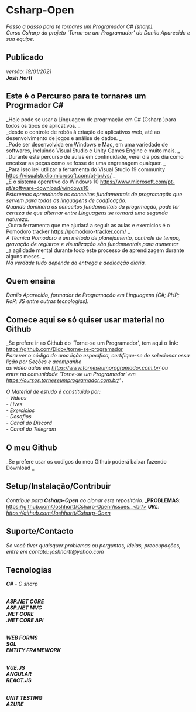 # Csharp-Open
_Passo a passo para te tornares um Programador C# (sharp)._<br/>
_Curso Csharp do projeto 'Torne-se um Programador' do Danilo Aparecido e sua equipe._

## Publicado
_versão: 19/01/2021_<br/>
_**Josh Hortt**_

## Este é o Percurso para te tornares um Progrmador C#
_Hoje pode se usar a Linguagem de progrmação em C# (Csharp )para todos os tipos de aplicativos. _<br/> 
_desde o controle de robôs à criação de aplicativos web, até ao desenvolvimento de jogos e análise de dados. _<br/>
_Pode ser desenvolvida em Windows e Mac, em uma variedade de softwares, incluindo Visual Studio e Unity Games Engine e muito mais. _<br/>
_Durante este percurso de aulas em continuidade, verei dia pós dia como encaixar as peças como se fosse de uma engrenagem qualquer. _<br/>
_Para isso irei utilizar a ferramenta do Visual Studio 19 community https://visualstudio.microsoft.com/pt-br/vs/ _<br/>
_E o sistema operativo do Windows 10 https://www.microsoft.com/pt-pt/software-download/windows10 _<br/>
_Estaremos aprendendo os conceitos fundamentais de programação que servem para todas as linguagens de codificação._<br/> 
_Quando dominara os conceitos fundamentais da progrmação, pode ter certeza de que alternar entre Linguagens se tornará uma segunda natureza._<br/>
_Outra ferramenta que me ajudará a seguir as aulas e exercicios é o Pomodoro tracker https://pomodoro-tracker.com/ _<br/>
_A Técnica Pomodoro é um método de planejamento, controle de tempo, gravação de registros e visualização são fundamentais para  aumentar_<br/>
_a agilidade mental durante todo este processo de aprendizagem durante alguns meses. _<br/>
_Na verdade tudo depende da entrega e dedicação diaria._<br/> 

## Quem ensina
_Danilo Aparecido, formador de Programação em Linguagens (C#; PHP; RoR; JS entre outras tecnologias)._<br/> 

## Comece aqui se só quiser usar material no Github
_Se prefere ir ao Github do 'Torne-se um Programador', tem aqui o link: https://github.com/Didox/torne-se-programador _<br/>
_Para ver o código de uma lição específica, certifique-se de selecionar essa lição por Seções e acompanhe_<br/>
_as video aulas em https://www.torneseumprogramador.com.br/ ou__<br/>
_entre na comunidade 'Torne-se um Programador' em https://cursos.torneseumprogramador.com.br/' ._<br/>

_O Material de estudo é constituido por:_<br/>
_- Videos_<br/>
_- Lives_<br/>
_- Exercicios_<br/>
_- Desafios_<br/>
_- Canal do Discord_<br/>
_- Canal do Telegram_<br/>

## O meu Github
_Se prefere usar os codigos do meu Github poderá baixar fazendo Download _<br/>

## Setup/Instalação/Contribuir
_Contribue para **Csharp-Open** ao clonar este repositório_.
_**PROBLEMAS**: https://github.com/Joshhortt/Csharp-Openr/issues._<br/>
_**URL**: https://github.com/Joshhortt/Csharp-Open_

## Suporte/Contacto
_Se você tiver quaisquer problemas ou perguntas, ideias, preocupações, entre em contato: joshhortt@yahoo.com_

## Tecnologias 
_**C#** - C sharp_<br/><br/>

_**ASP.NET CORE**_<br/>
_**ASP.NET MVC**_<br/>
_**.NET CORE**_<br/>
_**.NET CORE API**_<br/><br/>

_**WEB FORMS**_<br/>
_**SQL**_<br/>
_**ENTITY FRAMEWORK**_<br/><br/>

_**VUE.JS**_<br/>
_**ANGULAR**_<br/>
_**REACT.JS**_<br/><br/>

_**UNIT TESTING**_<br/>
_**AZURE**_


